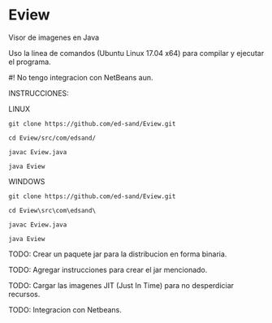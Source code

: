# Eview
Visor de imagenes en Java

Uso la linea de comandos (Ubuntu Linux 17.04 x64) para compilar y ejecutar el programa.

#! No tengo integracion con NetBeans aun.

INSTRUCCIONES:

LINUX

    git clone https://github.com/ed-sand/Eview.git

    cd Eview/src/com/edsand/

    javac Eview.java

    java Eview

WINDOWS
    
    git clone https://github.com/ed-sand/Eview.git
    
    cd Eview\src\com\edsand\

    javac Eview.java

    java Eview
    
TODO: Crear un paquete jar para la distribucion en forma binaria.

TODO: Agregar instrucciones para crear el jar mencionado.

TODO: Cargar las imagenes JIT (Just In Time) para no desperdiciar recursos.

TODO: Integracion con Netbeans.
